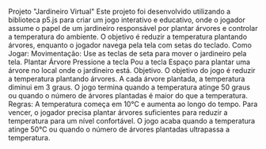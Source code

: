 Projeto "Jardineiro Virtual"
Este projeto foi desenvolvido utilizando a biblioteca p5.js para criar um jogo interativo e educativo, onde o jogador assume o papel de um jardineiro responsável por plantar árvores e controlar a temperatura do ambiente. O objetivo é reduzir a temperatura plantando árvores, enquanto o jogador navega pela tela com setas do teclado.
Como Jogar:
Movimentação: Use as teclas de seta para mover o jardineiro pela tela. Plantar Árvore Pressione a tecla Pou a tecla Espaço para plantar uma árvore no local onde o jardineiro está. Objetivo. O objetivo do jogo é reduzir a temperatura plantando árvores. A cada árvore plantada, a temperatura diminui em 3 graus. O jogo termina quando a temperatura atinge 50 graus ou quando o número de árvores plantadas é maior do que a temperatura.
Regras:
A temperatura começa em 10°C e aumenta ao longo do tempo. Para vencer, o jogador precisa plantar árvores suficientes para reduzir a temperatura para um nível confortável. O jogo acaba quando a temperatura atinge 50°C ou quando o número de árvores plantadas ultrapassa a temperatura.
